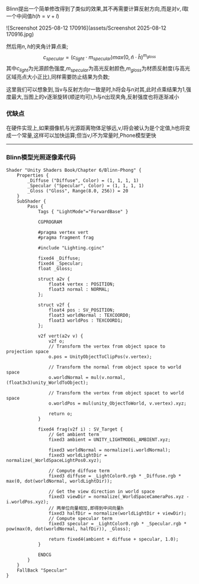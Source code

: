 Blinn提出一个简单修改得到了类似的效果,其不再需要计算反射方向,而是对$v,l$取一个中间值$h(h=v+l)$

![Screenshot 2025-08-12 170916](assets/Screenshot 2025-08-12 170916.jpg)

然后用$n,h$的夹角计算点乘;
$$
c_{specular}=(c_{light}\cdot m_{specular})max(0,\hat n \cdot \hat h)^{m_{gloss}}
$$
其中$c_{light}$为光源颜色强度,$m_{specular}$为高光反射颜色,$m_{gloss}$为材质反射度(与高光区域亮点大小正比),同样需要防止结果为负数;

这里我们可以想象到,当v与反射方向r一致是时,h将会与n对其,此时点乘结果为1,强度最大,当图上的v逐渐旋转(顺逆均可),h与n出现夹角,反射强度也将逐渐减小

### 优缺点

在硬件实现上,如果摄像机与光源距离物体足够远,v,l将会被认为是个定值,h也将变成一个常量,这样可以加快运算;但当v,l不为常量时,Phone模型更快

---

### Blinn模型光照逐像素代码

```
Shader "Unity Shaders Book/Chapter 6/Blinn-Phong" {
	Properties {
		_Diffuse ("Diffuse", Color) = (1, 1, 1, 1)
		_Specular ("Specular", Color) = (1, 1, 1, 1)
		_Gloss ("Gloss", Range(8.0, 256)) = 20
	}
	SubShader {
		Pass { 
			Tags { "LightMode"="ForwardBase" }
		
			CGPROGRAM
			
			#pragma vertex vert
			#pragma fragment frag
			
			#include "Lighting.cginc"
			
			fixed4 _Diffuse;
			fixed4 _Specular;
			float _Gloss;
			
			struct a2v {
				float4 vertex : POSITION;
				float3 normal : NORMAL;
			};
			
			struct v2f {
				float4 pos : SV_POSITION;
				float3 worldNormal : TEXCOORD0;
				float3 worldPos : TEXCOORD1;
			};
			
			v2f vert(a2v v) {
				v2f o;
				// Transform the vertex from object space to projection space
				o.pos = UnityObjectToClipPos(v.vertex);
				
				// Transform the normal from object space to world space
				o.worldNormal = mul(v.normal, (float3x3)unity_WorldToObject);
				
				// Transform the vertex from object spacet to world space
				o.worldPos = mul(unity_ObjectToWorld, v.vertex).xyz;
				
				return o;
			}
			
			fixed4 frag(v2f i) : SV_Target {
				// Get ambient term
				fixed3 ambient = UNITY_LIGHTMODEL_AMBIENT.xyz;
				
				fixed3 worldNormal = normalize(i.worldNormal);
				fixed3 worldLightDir = normalize(_WorldSpaceLightPos0.xyz);
				
				// Compute diffuse term
				fixed3 diffuse = _LightColor0.rgb * _Diffuse.rgb * max(0, dot(worldNormal, worldLightDir));
				
				// Get the view direction in world space
				fixed3 viewDir = normalize(_WorldSpaceCameraPos.xyz - i.worldPos.xyz);
				// 两单位向量相加,即得到中间向量h
				fixed3 halfDir = normalize(worldLightDir + viewDir);
				// Compute specular term
				fixed3 specular = _LightColor0.rgb * _Specular.rgb * pow(max(0, dot(worldNormal, halfDir)), _Gloss);
				
				return fixed4(ambient + diffuse + specular, 1.0);
			}
			
			ENDCG
		}
	} 
	FallBack "Specular"
}
```

